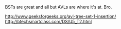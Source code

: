 BSTs are great and all but AVLs are where it's at. Bro.

http://www.geeksforgeeks.org/avl-tree-set-1-insertion/
http://btechsmartclass.com/DS/U5_T2.html

